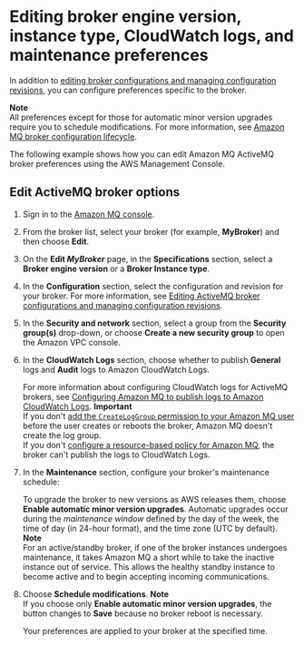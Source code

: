 # Editing broker engine version, instance type, CloudWatch logs, and maintenance preferences<a name="amazon-mq-editing-broker-preferences"></a>

In addition to [editing broker configurations and managing configuration revisions](amazon-mq-editing-managing-configurations.md), you can configure preferences specific to the broker\.

**Note**  
All preferences except for those for automatic minor version upgrades require you to schedule modifications\. For more information, see [Amazon MQ broker configuration lifecycle](amazon-mq-broker-configuration-lifecycle.md)\.

The following example shows how you can edit Amazon MQ ActiveMQ broker preferences using the AWS Management Console\.

## Edit ActiveMQ broker options<a name="edit-current-configuration-console"></a>

1. Sign in to the [Amazon MQ console](https://console.aws.amazon.com/amazon-mq/)\.

1. From the broker list, select your broker \(for example, **MyBroker**\) and then choose **Edit**\.

1. On the **Edit *MyBroker*** page, in the **Specifications** section, select a **Broker engine version** or a **Broker Instance type**\.

1. In the **Configuration** section, select the configuration and revision for your broker\. For more information, see [Editing ActiveMQ broker configurations and managing configuration revisions](amazon-mq-editing-managing-configurations.md)\.

1. In the **Security and network** section, select a group from the **Security group\(s\)** drop\-down, or choose **Create a new security group** to open the Amazon VPC console\.

1. In the **CloudWatch Logs** section, choose whether to publish **General** logs and **Audit** logs to Amazon CloudWatch Logs\.

   For more information about configuring CloudWatch logs for ActiveMQ brokers, see [Configuring Amazon MQ to publish logs to Amazon CloudWatch Logs](security-logging-monitoring-configure-cloudwatch.md)\.
**Important**  
If you don't [add the `CreateLogGroup` permission to your Amazon MQ user](configure-logging-monitoring-activemq.md#security-logging-monitoring-configure-cloudwatch-permissions) before the user creates or reboots the broker, Amazon MQ doesn't create the log group\.  
If you don't [configure a resource\-based policy for Amazon MQ](configure-logging-monitoring-activemq.md#security-logging-monitoring-configure-cloudwatch-resource-permissions), the broker can't publish the logs to CloudWatch Logs\.

1. In the **Maintenance** section, configure your broker's maintenance schedule:

   To upgrade the broker to new versions as AWS releases them, choose **Enable automatic minor version upgrades**\. Automatic upgrades occur during the *maintenance window* defined by the day of the week, the time of day \(in 24\-hour format\), and the time zone \(UTC by default\)\.
**Note**  
For an active/standby broker, if one of the broker instances undergoes maintenance, it takes Amazon MQ a short while to take the inactive instance out of service\. This allows the healthy standby instance to become active and to begin accepting incoming communications\.

1. Choose **Schedule modifications**\.
**Note**  
If you choose only **Enable automatic minor version upgrades**, the button changes to **Save** because no broker reboot is necessary\.

   Your preferences are applied to your broker at the specified time\.
